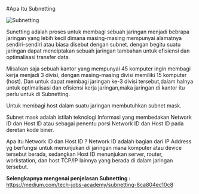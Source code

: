 #Apa Itu Subnetting

![Subnetting](https://cdn.networklessons.com/wp-content/uploads/2017/01/xnetwork-subnetting-example-class-c.png.pagespeed.a.ic.launqOhjQL.png)

Sunetting adalah proses untuk membagi sebuah jaringan menjadi bebrapa jaringan yang lebih kecil dimana masing-masing mempunyai alamatnya sendiri-sendiri atau biasa disebut dengan subnet. dengan begitu suatu jaringan dapat menciptakan sebuah jaringan tambahan untuk efisiensi dan optimalisasi transfer data.

Misalkan saja sebuah kantor yang mempunyai 45 komputer ingin membagi kerja menjadi 3 divisi, dengan masing-masing divisi memiliki 15 komputer (host). Dan untuk dapat membagi jaringan ke-3 divisi tersebut,dalam halnya untuk optimalisasi dan efisiensi kerja jaringan,maka jaringan di kantor itu perlu untuk di Subnetting.

Untuk membagi host dalam suatu jaringan membutuhkan subnet mask.

Subnet mask adalah istilah teknologi Informasi yang membedakan Network ID dan Host ID atau sebagai penentu porsi Network ID dan Host ID pada deretan kode biner.

Apa itu Network ID dan Host ID ? Network ID adalah bagian dari IP Address yg berfungsi untuk menunjukan di jaringan mana komputer atau device tersebut berada, sedangkan Host ID menunjukan server, router, workstation, dan host TCP/IP lainnya yang berada di dalam jaringan tersebut.

**Selengkapnya mengenai penjelasan Subnetting :** https://medium.com/tech-jobs-academy/subnetting-8ca804ec10c8
